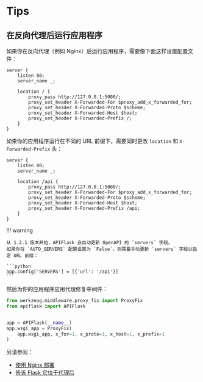 # Tips

## 在反向代理后运行应用程序

如果你在反向代理（例如 Nginx）后运行应用程序，需要像下面这样设置配置文件：

```
server {
    listen 80;
    server_name _;

    location / {
        proxy_pass http://127.0.0.1:5000/;
        proxy_set_header X-Forwarded-For $proxy_add_x_forwarded_for;
        proxy_set_header X-Forwarded-Proto $scheme;
        proxy_set_header X-Forwarded-Host $host;
        proxy_set_header X-Forwarded-Prefix /;
    }
}
```

如果你的应用程序运行在不同的 URL 前缀下，需要同时更改 `location` 和 `X-Forwarded-Prefix` 头：

```hl_lines="5 10"
server {
    listen 80;
    server_name _;

    location /api {
        proxy_pass http://127.0.0.1:5000/;
        proxy_set_header X-Forwarded-For $proxy_add_x_forwarded_for;
        proxy_set_header X-Forwarded-Proto $scheme;
        proxy_set_header X-Forwarded-Host $host;
        proxy_set_header X-Forwarded-Prefix /api;
    }
}
```

!!! warning

    从 1.2.1 版本开始，APIFlask 会自动更新 OpenAPI 的 `servers` 字段。
    如果你将 `AUTO_SERVERS` 配置设置为 `False`，则需要手动更新 `servers` 字段以指定 URL 前缀：

    ```python
    app.config['SERVERS'] = [{'url': '/api'}]
    ```

然后为你的应用程序应用代理修复中间件：

```python
from werkzeug.middleware.proxy_fix import ProxyFix
from apiflask import APIFlask


app = APIFlask(__name__)
app.wsgi_app = ProxyFix(
    app.wsgi_app, x_for=1, x_proto=1, x_host=1, x_prefix=1
)
```

另请参阅：

- [使用 Nginx 部署](https://flask.palletsprojects.com/deploying/nginx/)
- [告诉 Flask 它位于代理后](https://flask.palletsprojects.com/deploying/proxy_fix/)
